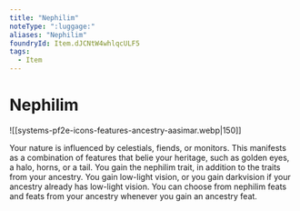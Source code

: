 ```yaml
---
title: "Nephilim"
noteType: ":luggage:"
aliases: "Nephilim"
foundryId: Item.dJCNtW4whlqcULF5
tags:
  - Item
---
```


# Nephilim
![[systems-pf2e-icons-features-ancestry-aasimar.webp|150]]

Your nature is influenced by celestials, fiends, or monitors. This manifests as a combination of features that belie your heritage, such as golden eyes, a halo, horns, or a tail. You gain the nephilim trait, in addition to the traits from your ancestry. You gain low-light vision, or you gain darkvision if your ancestry already has low-light vision. You can choose from nephilim feats and feats from your ancestry whenever you gain an ancestry feat.

